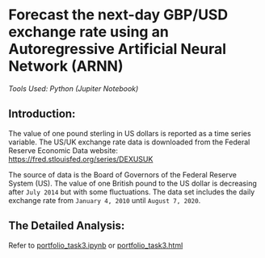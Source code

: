 # Forecast the next-day GBP/USD exchange rate using an Autoregressive Artificial Neural Network (ARNN)

*Tools Used: Python (Jupiter Notebook)*

## Introduction:
The value of one pound sterling in US dollars is reported as a time series variable. The US/UK exchange rate data is downloaded from the Federal Reserve Economic Data website: https://fred.stlouisfed.org/series/DEXUSUK

The source of data is the Board of Governors of the Federal Reserve System (US). The value of one British pound to the US dollar is decreasing after `July 2014` but with some fluctuations. The data set includes the daily exchange rate from `January 4, 2010` until `August 7, 2020`.

## The Detailed Analysis:
Refer to [portfolio_task3.ipynb](./portfolio_task3.ipynb) or [portfolio_task3.html](./portfolio_task3.html)
